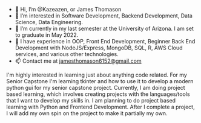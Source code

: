 - 👋 Hi, I’m @Kazeazen, or James Thomason
- 👀 I’m interested in Software Development, Backend Development, Data Science, Data Engineering.
- 🌱 I’m currently in my last semester at the University of Arizona. I am set to graduate in May 2022.
- 💞️ I have experience in OOP, Front End Development, Beginner Back End Development with NodeJS/Express, MongoDB, SQL, R, AWS Cloud services, and various other technologies.
- 📫 Contact me at jamesthomason6152@gmail.com 
 
 I'm highly interested in learning just about anything code related. For my Senior Capstone I'm learning tkinter and how to use it to develop a modern python gui for my senior capstone project. Currently, I am doing project based learning, which involves creating projects with the languages/tools that I want to develop my skills in. I am planning to do project based learning with Python and Frontend Development. After I complete a project, I will add my own spin on the project to make it partially my own. 
<!---
Kazeazen/Kazeazen is a ✨ special ✨ repository because its `README.md` (this file) appears on your GitHub profile.
You can click the Preview link to take a look at your changes.
--->
